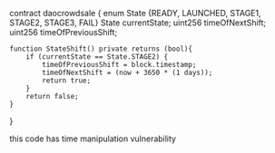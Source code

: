 contract daocrowdsale {
    enum State {READY, LAUNCHED, STAGE1, STAGE2, STAGE3, FAIL}
    State currentState;
    uint256 timeOfNextShift;
    uint256 timeOfPreviousShift;

    function StateShift() private returns (bool){
        if (currentState == State.STAGE2) {
            timeOfPreviousShift = block.timestamp;
            timeOfNextShift = (now + 3650 * (1 days));
            return true;
        }
        return false;
    }
}

 this code has time manipulation vulnerability